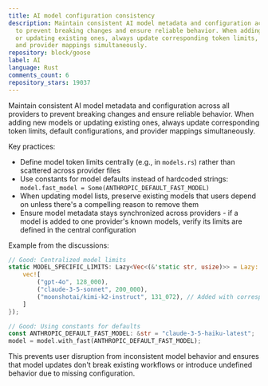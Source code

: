 ```yaml
---
title: AI model configuration consistency
description: Maintain consistent AI model metadata and configuration across all providers
  to prevent breaking changes and ensure reliable behavior. When adding new models
  or updating existing ones, always update corresponding token limits, default configurations,
  and provider mappings simultaneously.
repository: block/goose
label: AI
language: Rust
comments_count: 6
repository_stars: 19037
---
```


Maintain consistent AI model metadata and configuration across all providers to prevent breaking changes and ensure reliable behavior. When adding new models or updating existing ones, always update corresponding token limits, default configurations, and provider mappings simultaneously.

Key practices:
- Define model token limits centrally (e.g., in `models.rs`) rather than scattered across provider files
- Use constants for model defaults instead of hardcoded strings: `model.fast_model = Some(ANTHROPIC_DEFAULT_FAST_MODEL)`
- When updating model lists, preserve existing models that users depend on unless there's a compelling reason to remove them
- Ensure model metadata stays synchronized across providers - if a model is added to one provider's known models, verify its limits are defined in the central configuration

Example from the discussions:
```rust
// Good: Centralized model limits
static MODEL_SPECIFIC_LIMITS: Lazy<Vec<(&'static str, usize)>> = Lazy::new(|| {
    vec![
        ("gpt-4o", 128_000),
        ("claude-3-5-sonnet", 200_000),
        ("moonshotai/kimi-k2-instruct", 131_072), // Added with corresponding limit
    ]
});

// Good: Using constants for defaults
const ANTHROPIC_DEFAULT_FAST_MODEL: &str = "claude-3-5-haiku-latest";
model = model.with_fast(ANTHROPIC_DEFAULT_FAST_MODEL);
```

This prevents user disruption from inconsistent model behavior and ensures that model updates don't break existing workflows or introduce undefined behavior due to missing configuration.